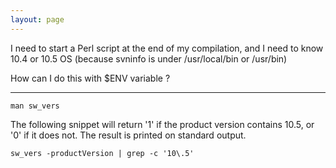 ```yaml
---
layout: page
---
```


I need to start a Perl script at the end of my compilation, and I need to know 10.4 or 10.5 OS (because svninfo is under /usr/local/bin or /usr/bin)

How can I do this with $ENV variable ?

----
    man sw_vers

The following snippet will return '1' if the product version contains 10.5, or '0' if it does not. The result is printed on standard output.

    sw_vers -productVersion | grep -c '10\.5'
